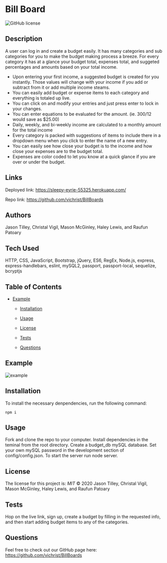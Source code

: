 # Bill Board

![GitHub license](https://img.shields.io/badge/License-MIT-blue.svg)

## Description
A user can log in and create a budget easily. It has many categories and sub categories for you to make the budget making process a breeze. For every category it has at a glance your budget total, expenses total, and suggeted percentages and amounts based on your total income. 
- Upon entering your first income, a suggested budget is created for you instantly. Those values will change with your income if you add or subtract from it or add multiple income steams.
- You can easily add budget or expense items to each category and everything is totaled up live.
- You can click on and modify your entries and just press enter to lock in your changes.
- You can enter equations to be evaluated for the amount. (ie. 300/12 would save as $25.00)
- Daily, weekly, and bi-weekly income are calculated to a monthly amount for the total income
- Every category is packed with suggestions of items to include there in a dropdown menu when you click to enter the name of a new entry. 
- You can easily see how close your budget is to the income and how close your expenses are to the budget total.
- Expenses are color coded to let you know at a quick glance if you are over or under the budget.


## Links
Deployed link: https://sleepy-eyrie-55325.herokuapp.com/

Repo link: https://github.com/vichrist/BillBoards

## Authors
Jason Tilley, Christal Vigil, Mason McGinley, Haley Lewis, and Raufun Patoary

## Tech Used
HTTP, CSS, JavaScript, Bootstrap, jQuery, ES6, RegEx, Node.js, express, express-handlebars, eslint, mySQL2, passport, passport-local, sequelize, bcryptjs

## Table of Contents
* [Example](#example)
  
  
  * [Installation](#installation)
  
  * [Usage](#usage)
  
  * [License](#license)
  
  * [Tests](#tests)
  
  * [Questions](#questions)
    

## Example
![example](./public/images/image.png)

## Installation
To install the necessary denpendencies, run the following command:
```
npm i
```

## Usage
Fork and clone the repo to your computer. Install dependencies in the teminal from the root directory. Create a budget_db mySQL database. Set your own mySQL password in the development section of config/config.json. To start the server run node server.

## License
The license for this project is: *MIT* ©  2020 Jason Tilley, Christal Vigil, Mason McGinley, Haley Lewis, and Raufun Patoary
  
## Tests
Hop on the live link, sign up, create a budget by filling in the requested info, and then start adding budget items to any of the categories.

## Questions
Feel free to check out our GitHub page here: https://github.com/vichrist/BillBoards
  

